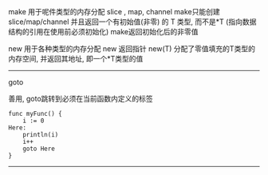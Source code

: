 




make 用于呢件类型的内存分配  slice , map, channel
make只能创建slice/map/channel 并且返回一个有初始值(非零) 的 T 类型, 而不是*T (指向数据结构的引用在使用前必须初始化)
make返回初始化后的非零值

new 用于各种类型的内存分配
new 返回指针 new(T) 分配了零值填充的T类型的内存空间, 并返回其地址, 即一个*T类型的值



---------------


goto

善用, goto跳转到必须在当前函数内定义的标签

    func myFunc() {
        i := 0
    Here:
        println(i)
        i++
        goto Here
    }

---------------
